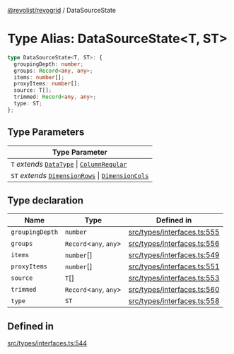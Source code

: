 [@revolist/revogrid](README.md) / DataSourceState

# Type Alias: DataSourceState\<T, ST\>

```ts
type DataSourceState<T, ST>: {
  groupingDepth: number;
  groups: Record<any, any>;
  items: number[];
  proxyItems: number[];
  source: T[];
  trimmed: Record<any, any>;
  type: ST;
};
```

## Type Parameters

| Type Parameter |
| ------ |
| `T` *extends* [`DataType`](TypeAlias.DataType.md) \| [`ColumnRegular`](Interface.ColumnRegular.md) |
| `ST` *extends* [`DimensionRows`](TypeAlias.DimensionRows.md) \| [`DimensionCols`](TypeAlias.DimensionCols.md) |

## Type declaration

| Name | Type | Defined in |
| ------ | ------ | ------ |
| `groupingDepth` | `number` | [src/types/interfaces.ts:555](https://github.com/revolist/revogrid/blob/bdb9e42430f63c1d6612c6ca28338cbed0c26a6c/src/types/interfaces.ts#L555) |
| `groups` | `Record`\<`any`, `any`\> | [src/types/interfaces.ts:556](https://github.com/revolist/revogrid/blob/bdb9e42430f63c1d6612c6ca28338cbed0c26a6c/src/types/interfaces.ts#L556) |
| `items` | `number`[] | [src/types/interfaces.ts:549](https://github.com/revolist/revogrid/blob/bdb9e42430f63c1d6612c6ca28338cbed0c26a6c/src/types/interfaces.ts#L549) |
| `proxyItems` | `number`[] | [src/types/interfaces.ts:551](https://github.com/revolist/revogrid/blob/bdb9e42430f63c1d6612c6ca28338cbed0c26a6c/src/types/interfaces.ts#L551) |
| `source` | `T`[] | [src/types/interfaces.ts:553](https://github.com/revolist/revogrid/blob/bdb9e42430f63c1d6612c6ca28338cbed0c26a6c/src/types/interfaces.ts#L553) |
| `trimmed` | `Record`\<`any`, `any`\> | [src/types/interfaces.ts:560](https://github.com/revolist/revogrid/blob/bdb9e42430f63c1d6612c6ca28338cbed0c26a6c/src/types/interfaces.ts#L560) |
| `type` | `ST` | [src/types/interfaces.ts:558](https://github.com/revolist/revogrid/blob/bdb9e42430f63c1d6612c6ca28338cbed0c26a6c/src/types/interfaces.ts#L558) |

## Defined in

[src/types/interfaces.ts:544](https://github.com/revolist/revogrid/blob/bdb9e42430f63c1d6612c6ca28338cbed0c26a6c/src/types/interfaces.ts#L544)
